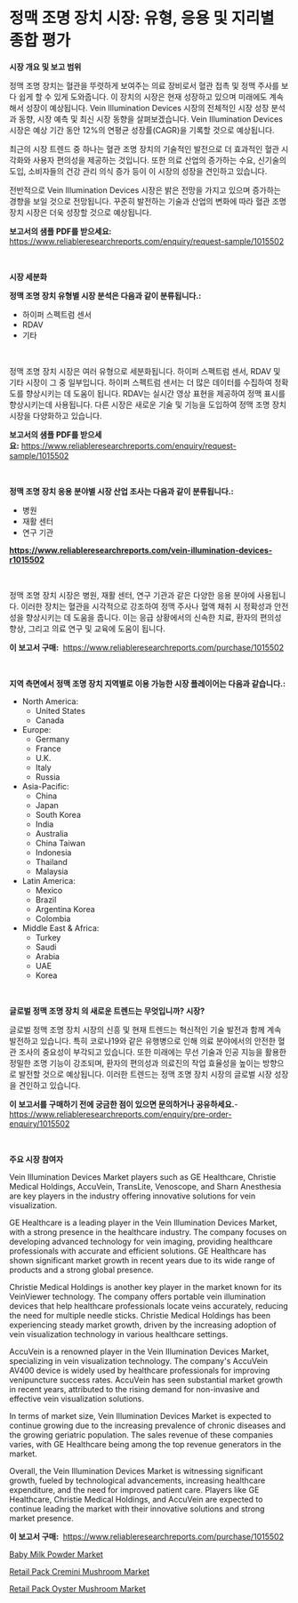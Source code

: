 <p><h1>정맥 조명 장치 시장: 유형, 응용 및 지리별 종합 평가</h1></p><p><strong>시장 개요 및 보고 범위</strong></p>
<p><p>정맥 조명 장치는 혈관을 뚜렷하게 보여주는 의료 장비로서 혈관 접촉 및 정맥 주사를 보다 쉽게 할 수 있게 도와줍니다. 이 장치의 시장은 현재 성장하고 있으며 미래에도 계속해서 성장이 예상됩니다. Vein Illumination Devices 시장의 전체적인 시장 성장 분석과 동향, 시장 예측 및 최신 시장 동향을 살펴보겠습니다. Vein Illumination Devices 시장은 예상 기간 동안 12%의 연평균 성장률(CAGR)을 기록할 것으로 예상됩니다.</p><p>최근의 시장 트렌드 중 하나는 혈관 조명 장치의 기술적인 발전으로 더 효과적인 혈관 시각화와 사용자 편의성을 제공하는 것입니다. 또한 의료 산업의 증가하는 수요, 신기술의 도입, 소비자들의 건강 관리 의식 증가 등이 이 시장의 성장을 견인하고 있습니다.</p><p>전반적으로 Vein Illumination Devices 시장은 밝은 전망을 가지고 있으며 증가하는 경향을 보일 것으로 전망됩니다. 꾸준히 발전하는 기술과 산업의 변화에 따라 혈관 조명 장치 시장은 더욱 성장할 것으로 예상됩니다.</p></p>
<p><strong>보고서의 샘플 PDF를 받으세요:</strong> <a href="https://www.reliableresearchreports.com/enquiry/request-sample/1015502">https://www.reliableresearchreports.com/enquiry/request-sample/1015502</a></p>
<p>&nbsp;</p>
<p><strong>시장 세분화</strong></p>
<p><strong>정맥 조명 장치 유형별 시장 분석은 다음과 같이 분류됩니다.:</strong></p>
<p><ul><li>하이퍼 스펙트럼 센서</li><li>RDAV</li><li>기타</li></ul></p>
<p>&nbsp;</p>
<p><p>정맥 조명 장치 시장은 여러 유형으로 세분화됩니다. 하이퍼 스펙트럼 센서, RDAV 및 기타 시장이 그 중 일부입니다. 하이퍼 스펙트럼 센서는 더 많은 데이터를 수집하여 정확도를 향상시키는 데 도움이 됩니다. RDAV는 실시간 영상 표현을 제공하여 정맥 표시를 향상시키는데 사용됩니다. 다른 시장은 새로운 기술 및 기능을 도입하여 정맥 조명 장치 시장을 다양화하고 있습니다.</p></p>
<p><strong>보고서의 샘플 PDF를 받으세요:</strong>&nbsp;<a href="https://www.reliableresearchreports.com/enquiry/request-sample/1015502">https://www.reliableresearchreports.com/enquiry/request-sample/1015502</a></p>
<p>&nbsp;</p>
<p><strong> 정맥 조명 장치 응용 분야별 시장 산업 조사는 다음과 같이 분류됩니다.:</strong></p>
<p><ul><li>병원</li><li>재활 센터</li><li>연구 기관</li></ul></p>
<p><strong><a href="https://www.reliableresearchreports.com/vein-illumination-devices-r1015502">https://www.reliableresearchreports.com/vein-illumination-devices-r1015502</a></strong></p>
<p>&nbsp;</p>
<p><p>정맥 조명 장치 시장은 병원, 재활 센터, 연구 기관과 같은 다양한 응용 분야에 사용됩니다. 이러한 장치는 혈관을 시각적으로 강조하여 정맥 주사나 혈액 채취 시 정확성과 안전성을 향상시키는 데 도움을 줍니다. 이는 응급 상황에서의 신속한 치료, 환자의 편의성 향상, 그리고 의료 연구 및 교육에 도움이 됩니다.</p></p>
<p><strong>이 보고서 구매:</strong>&nbsp; <a href="https://www.reliableresearchreports.com/purchase/1015502">https://www.reliableresearchreports.com/purchase/1015502</a></p>
<p>&nbsp;</p>
<p><strong>지역 측면에서 정맥 조명 장치 지역별로 이용 가능한 시장 플레이어는 다음과 같습니다.:</strong></p>
<p><ul>
    <li>
        North America:
        <ul>
            <li>United States</li>
            <li>Canada</li>
        </ul>
    </li>
    <li>
        Europe:
        <ul>
            <li>Germany</li>
            <li>France</li>
            <li>U.K.</li>
            <li>Italy</li>
            <li>Russia</li>
        </ul>
    </li>
    <li>
        Asia-Pacific:
        <ul>
            <li>China</li>
            <li>Japan</li>
            <li>South Korea</li>
            <li>India</li>
            <li>Australia</li>
            <li>China Taiwan</li>
            <li>Indonesia</li>
            <li>Thailand</li>
            <li>Malaysia</li>
        </ul>
    </li>
    <li>
        Latin America:
        <ul>
            <li>Mexico</li>
            <li>Brazil</li>
            <li>Argentina Korea</li>
            <li>Colombia</li>
        </ul>
    </li>
    <li>
        Middle East & Africa:
        <ul>
            <li>Turkey</li>
            <li>Saudi</li>
            <li>Arabia</li>
            <li>UAE</li>
            <li>Korea</li>
        </ul>
    </li>
    </ul></p>
<p>&nbsp;</p>
<p><strong>글로벌 정맥 조명 장치 의 새로운 트렌드는 무엇입니까? 시장?</strong></p>
<p><p>글로벌 정맥 조명 장치 시장의 신흥 및 현재 트렌드는 혁신적인 기술 발전과 함께 계속 발전하고 있습니다. 특히 코로나19와 같은 유행병으로 인해 의료 분야에서의 안전한 혈관 조사의 중요성이 부각되고 있습니다. 또한 미래에는 무선 기술과 인공 지능을 활용한 정밀한 조명 기능이 강조되며, 환자의 편의성과 의료진의 작업 효율성을 높이는 방향으로 발전할 것으로 예상됩니다. 이러한 트렌드는 정맥 조명 장치 시장의 글로벌 시장 성장을 견인하고 있습니다.</p></p>
<p><strong>이 보고서를 구매하기 전에 궁금한 점이 있으면 문의하거나 공유하세요.</strong>- <a href="https://www.reliableresearchreports.com/enquiry/pre-order-enquiry/1015502">https://www.reliableresearchreports.com/enquiry/pre-order-enquiry/1015502</a></p>
<p>&nbsp;</p>
<p><strong>주요 시장 참여자</strong></p>
<p><p>Vein Illumination Devices Market players such as GE Healthcare, Christie Medical Holdings, AccuVein, TransLite, Venoscope, and Sharn Anesthesia are key players in the industry offering innovative solutions for vein visualization.</p><p>GE Healthcare is a leading player in the Vein Illumination Devices Market, with a strong presence in the healthcare industry. The company focuses on developing advanced technology for vein imaging, providing healthcare professionals with accurate and efficient solutions. GE Healthcare has shown significant market growth in recent years due to its wide range of products and a strong global presence.</p><p>Christie Medical Holdings is another key player in the market known for its VeinViewer technology. The company offers portable vein illumination devices that help healthcare professionals locate veins accurately, reducing the need for multiple needle sticks. Christie Medical Holdings has been experiencing steady market growth, driven by the increasing adoption of vein visualization technology in various healthcare settings.</p><p>AccuVein is a renowned player in the Vein Illumination Devices Market, specializing in vein visualization technology. The company's AccuVein AV400 device is widely used by healthcare professionals for improving venipuncture success rates. AccuVein has seen substantial market growth in recent years, attributed to the rising demand for non-invasive and effective vein visualization solutions.</p><p>In terms of market size, Vein Illumination Devices Market is expected to continue growing due to the increasing prevalence of chronic diseases and the growing geriatric population. The sales revenue of these companies varies, with GE Healthcare being among the top revenue generators in the market.</p><p>Overall, the Vein Illumination Devices Market is witnessing significant growth, fueled by technological advancements, increasing healthcare expenditure, and the need for improved patient care. Players like GE Healthcare, Christie Medical Holdings, and AccuVein are expected to continue leading the market with their innovative solutions and strong market presence.</p></p>
<p><strong>이 보고서 구매:</strong>&nbsp;&nbsp;<a href="https://www.reliableresearchreports.com/purchase/1015502">https://www.reliableresearchreports.com/purchase/1015502</a></p>
<p><p><a href="https://summer-dogwood-3e9.notion.site/Baby-Milk-Powder-Market-Size-CAGR-Trends-2024-2030-992cf6e93ffd410992d3fb89a03f8af0">Baby Milk Powder Market</a></p><p><a href="https://lydian-appliance-61d.notion.site/Retail-Pack-Cremini-Mushroom-Market-Comprehensive-Assessment-by-Type-Application-and-Geography-59984492324642c695843e2cafa9190e">Retail Pack Cremini Mushroom Market</a></p><p><a href="https://forested-sushi-9b0.notion.site/Retail-Pack-Oyster-Mushroom-Market-Research-Report-Its-History-and-Forecast-2024-to-2031-1bf358fd5188461e898f5e18a013b05b">Retail Pack Oyster Mushroom Market</a></p></p>